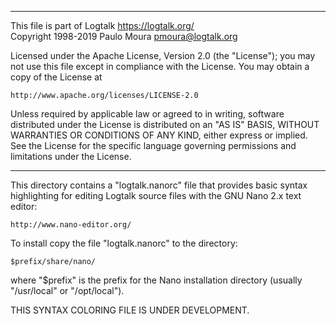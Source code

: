 ________________________________________________________________________

This file is part of Logtalk <https://logtalk.org/>  
Copyright 1998-2019 Paulo Moura <pmoura@logtalk.org>

Licensed under the Apache License, Version 2.0 (the "License");
you may not use this file except in compliance with the License.
You may obtain a copy of the License at

    http://www.apache.org/licenses/LICENSE-2.0

Unless required by applicable law or agreed to in writing, software
distributed under the License is distributed on an "AS IS" BASIS,
WITHOUT WARRANTIES OR CONDITIONS OF ANY KIND, either express or implied.
See the License for the specific language governing permissions and
limitations under the License.
________________________________________________________________________


This directory contains a "logtalk.nanorc" file that provides basic syntax 
highlighting for editing Logtalk source files with the GNU Nano 2.x text 
editor:

	http://www.nano-editor.org/

To install copy the file "logtalk.nanorc" to the directory:

    $prefix/share/nano/

where "$prefix" is the prefix for the Nano installation directory 
(usually "/usr/local" or "/opt/local").

THIS SYNTAX COLORING FILE IS UNDER DEVELOPMENT.
